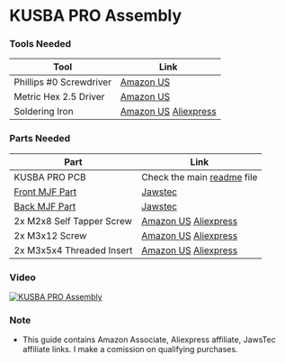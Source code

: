 # KUSBA PRO Assembly

### Tools Needed
| Tool                    | Link |
|---|---|
| Phillips #0 Screwdriver |[Amazon US](https://amzn.to/3SBHJuH)|
| Metric Hex 2.5 Driver   |[Amazon US](https://amzn.to/473705w)|
| Soldering Iron          |[Amazon US](https://amzn.to/3ssW5TC) [Aliexpress](https://s.click.aliexpress.com/e/_DBhTVYR)|

### Parts Needed
| Part                       | Link |
|---|---|
| KUSBA PRO PCB              | Check the main [readme](../README.md#purchasing-a-kusba-pro) file |
| [Front MJF Part](../Mount/Front.stl)| [Jawstec](https://www.jawstec.com/3d-printing-service/?aff=6)|
| [Back MJF Part](../Mount/Back.stl)| [Jawstec](https://www.jawstec.com/3d-printing-service/?aff=6)|
| 2x M2x8 Self Tapper Screw  |[Amazon US](https://amzn.to/49wyDp5) [Aliexpress](https://s.click.aliexpress.com/e/_DeJRkcL)|
| 2x M3x12 Screw             |[Amazon US](https://amzn.to/3ssW2XW) [Aliexpress](https://s.click.aliexpress.com/e/_DD2Wxyr)|
| 2x M3x5x4 Threaded Insert  |[Amazon US](https://amzn.to/4736XXo) [Aliexpress](https://s.click.aliexpress.com/e/_DkG3oHz)|

### Video
[![KUSBA PRO Assembly](https://img.youtube.com/vi/K55Uk8NYE5w/0.jpg)](https://www.youtube.com/watch?v=K55Uk8NYE5w)

### Note
- This guide contains Amazon Associate, Aliexpress affiliate, JawsTec affiliate links. I make a comission on qualifying purchases.

